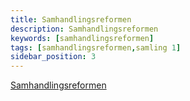 ```yaml
---
title: Samhandlingsreformen
description: Samhandlingsreformen
keywords: [samhandlingsreformen]
tags: [samhandlingsreformen,samling 1]
sidebar_position: 3
---
```



[Samhandlingsreformen](https://ecampus.folkeuniversitetet.no/pluginfile.php/135375/mod_folder/intro/2025%20Samhandlingsreformen%20%281%29.pdf)
